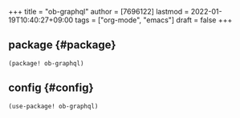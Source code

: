 +++
title = "ob-graphql"
author = [7696122]
lastmod = 2022-01-19T10:40:27+09:00
tags = ["org-mode", "emacs"]
draft = false
+++

## package {#package}

```elisp
(package! ob-graphql)
```


## config {#config}

```elisp
(use-package! ob-graphql)
```
